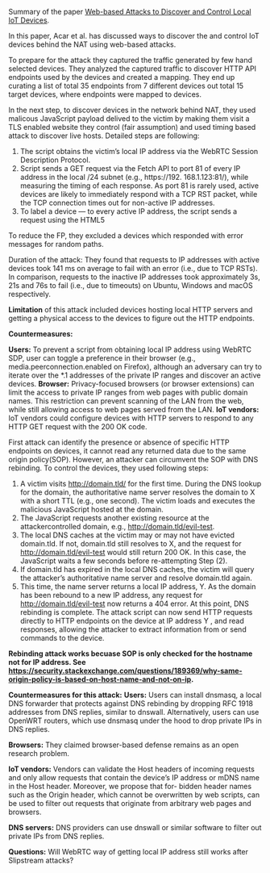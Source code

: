 Summary of the paper [Web-based Attacks to Discover and Control Local IoT Devices](./Web-based%20Attacks%20to%20Discover%20and%20Control%20Local%20IoT%20Devices-2018.pdf).


In this paper, Acar et al. has discussed ways to discover the and control IoT devices behind the NAT using web-based attacks.

To prepare for the attack they captured the traffic generated by few hand selected devices. They analyzed the captured traffic to discover HTTP API endpoints used by the devices and created a mapping. They end up curating a list of total 35 endpoints from 7 different devices out total 15 target devices, where endpoints were mapped to devices.

In the next step, to discover devices in the network behind NAT, they used malicous JavaScript payload delived to the victim by making them visit a TLS enabled website they control (fair assumption) and used timing based attack to discover live hosts. Detailed steps are following:

  1. The script obtains the victim’s local IP address via the WebRTC Session Description Protocol.
  2. Script sends a GET request via the Fetch API to port 81 of every IP address in the local /24 subnet (e.g., https://192. 168.1.123:81/), while measuring the timing of each response. As port 81 is rarely used, active devices are likely to immediately respond with a TCP RST packet, while the TCP connection times out for non-active IP addresses.
  3. To label a device — to every active IP address, the script sends a request using the HTML5 <audio> element for the 35 device-specific endpoints that accept GET requests. Based on the resulting MediaError error messages (as the endpoints do not host audio resources), the script infers if the responding IP address is associated with one of the seven known devices.


  To reduce the FP, they excluded a devices which responded with error messages for random paths. 

  Duration of the attack: They found that requests to IP addresses with active devices took 141 ms on average to fail with an error (i.e., due to TCP RSTs). In comparison, requests to the inactive IP addresses took approximately 3s, 21s and 76s to fail (i.e., due to timeouts) on Ubuntu, Windows and macOS respectively.

  **Limitation** of this attack included devices hosting local HTTP servers and getting a physical access to the devices to figure out the HTTP endpoints.
  
  **Countermeasures:**

  **Users:** To prevent a script from obtaining local IP address using WebRTC SDP, user can toggle a preference in their browser (e.g., media.peerconnection.enabled on Firefox), although an adversary can try to iterate over the *.1 addresses of the private IP ranges and discover an active devices.
  **Browser:** Privacy-focused browsers (or browser extensions) can limit the access to private IP ranges from web pages with public domain names. This restriction can prevent scanning of the LAN from the web, while still allowing access to web pages served from the LAN.
  **IoT vendors:** IoT vendors could configure devices with HTTP servers to respond to any HTTP GET request with the 200 OK code.

  
  First attack can identify the presence or absence of specific HTTP endpoints on devices, it cannot read any returned data due to the same origin policy(SOP). However, an attacker can circumvent the SOP with DNS rebinding. To control the devices, they used following steps:
  
  1. A victim visits http://domain.tld/ for the first time. During the DNS lookup for the domain, the authoritative name server resolves the domain to X with a short TTL (e.g., one second). The victim loads and executes the malicious JavaScript hosted at the domain.
  2. The JavaScript requests another existing resource at the attackercontrolled domain, e.g., http://domain.tld/evil-test.
  3. The local DNS caches at the victim may or may not have evicted domain.tld. If not, domain.tld still resolves to X, and the request for http://domain.tld/evil-test would still return 200 OK. In this case, the JavaScript waits a few seconds before re-attempting Step (2).
  4. If domain.tld has expired in the local DNS caches, the victim will query the attacker’s authoritative name server and resolve domain.tld again.
  5. This time, the name server returns a local IP address, Y. As the domain has been rebound to a new IP address, any request for http://domain.tld/evil-test now returns a 404 error. At this point, DNS rebinding is complete. The attack script can now send HTTP requests directly to HTTP endpoints on the device at IP address Y , and read responses, allowing the attacker to extract information from or send commands to the device.
  
  **Rebinding attack works becuase SOP is only checked for the hostname not for IP address. See  https://security.stackexchange.com/questions/189369/why-same-origin-policy-is-based-on-host-name-and-not-on-ip.**
  
  **Countermeasures for this attack:**
  **Users:** Users can install dnsmasq, a local DNS forwarder that protects against DNS rebinding by dropping RFC 1918 addresses from DNS replies, similar to dnswall. Alternatively, users can use OpenWRT routers, which use dnsmasq under the hood to drop private IPs in DNS replies.
  
  **Browsers:** They claimed browser-based defense remains as an open research problem.
  
  **IoT vendors:** Vendors can validate the Host headers of incoming requests and only allow requests that contain the device’s IP address or mDNS name in the Host header. Moreover, we propose that for- bidden header names such as the Origin header, which cannot be overwritten by web scripts, can be used to filter out requests that originate from arbitrary web pages and browsers.
  
  **DNS servers:** DNS providers can use dnswall or similar software to filter out private IPs from DNS replies.
 

**Questions:** Will WebRTC way of getting local IP address still works after Slipstream attacks?
  
  
